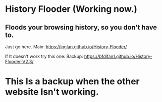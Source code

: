 # History Flooder (Working now.)
## Floods your browsing history, so you don't have to.

Just go here. Main: https://inglan.github.io/History-Flooder/


If It doesn't work try this one: Backup: https://bfdifan1.github.io/History-Flooder-V2.3/

# This Is a backup when the other website Isn't working.


